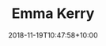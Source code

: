 ---
title: "Emma Kerry"
date: 2018-11-19T10:47:58+10:00
draft: false
image: "images/default.png"
jobtitle: "Welfare Officer"
linkedinurl: mcr.welfare@new.ox.ac.uk
promoted: true
weight: 6
---